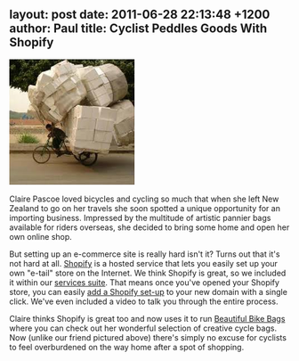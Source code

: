 layout: post
date: 2011-06-28 22:13:48 +1200
author: Paul
title: Cyclist Peddles Goods With Shopify
----

![cycle.jpg](/media/2011-06-28-cycle.jpg)

Claire Pascoe loved bicycles and cycling so much that when she left New Zealand to go on her travels she soon spotted a unique opportunity for an importing business. Impressed by the multitude of artistic pannier bags available for riders overseas, she decided to bring some home and open her own online shop.

But setting up an e-commerce site is really hard isn't it? Turns out that it's not hard at all. [Shopify](http://www.shopify.com/) is a hosted service that lets you easily set up your own "e-tail" store on the Internet. We think Shopify is great, so we included it within our [services suite](https://iwantmyname.co.nz/services). That means once you've opened your Shopify store, you can easily [add a Shopify set-up](https://iwantmyname.co.nz/features/applications/custom-domain-apps/e-commerce/shopify-hosted-online-store-platform-and-shop-software) to your new domain with a single click. We've even included a video to talk you through the entire process.

Claire thinks Shopify is great too and now uses it to run [Beautiful Bike Bags](http://www.beautifulbikebags.co.nz/) where you can check out her wonderful selection of creative cycle bags. Now (unlike our friend pictured above) there's simply no excuse for cyclists to feel overburdened on the way home after a spot of shopping.
